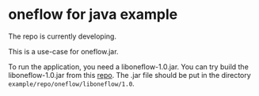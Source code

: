 # oneflow for java example

The repo is currently developing.

This is a use-case for oneflow.jar.

To run the application, you need a liboneflow-1.0.jar. You can try build the liboneflow-1.0.jar from this [repo](https://github.com/zzk0/oneflow-java). The .jar file should be put in the directory `example/repo/oneflow/liboneflow/1.0`.